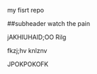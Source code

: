 my fisrt repo


##subheader
  watch the pain




  jAKHIUHAID;OO Rilg

   fkzj;hv
   knlznv

   JPOKPOKOFK